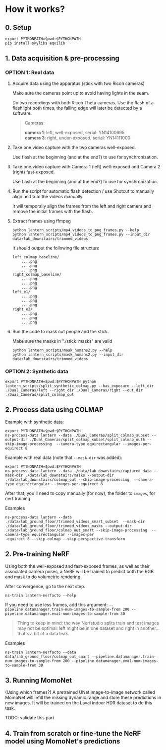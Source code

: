 

# How it works?

## 0. Setup

```
export PYTHONPATH=$pwd:$PYTHONPATH
pip install skylibs equilib
```

## 1. Data acquisition & pre-processing

### OPTION 1: Real data

1. Acquire data using the apparatus (stick with two Ricoh cameras)

    Make sure the cameras point up to avoid having lights in the seam.

    Do two recordings with both Ricoh Theta cameras. Use the flash of a flashlight both times, the falling edge will later be detected by a software.

    > Cameras:
    > 
    > **camera 1**: left, well-exposed, serial: YN14100695 \
    > **camera 3**: right, under-exposed, serial: YN14111000

2. Take one video capture with the two cameras well-exposed.

    Use flash at the beginning (and at the end?) to use for synchronization.

3. Take one video capture with Camera 1 (left) well-exposed and Camera 2 (right) fast-exposed.

    Use flash at the beginning (and at the end?) to use for synchronization.

4. Run the script for automatic flash detection / use Shotcut to manually align and trim the videos manually.
    
    It will temporally align the frames from the left and right camera and remove the initial frames with the flash.

5. Extract frames using ffmpeg

    ```
    python lantern_scripts/mp4_videos_to_png_frames.py --help
    python lantern_scripts/mp4_videos_to_png_frames.py --input_dir data/lab_downstairs/trimmed_videos
    ```

    It should output the following file structure
    ```
    left_colmap_baseline/
        ....png
        ....png
        ....png
    right_colmap_baseline/
        ....png
        ....png
        ....png
    left_e1/
        ....png
        ....png
        ....png
    right_e2/
        ....png
        ....png
        ....png
    ```
    
6. Run the code to mask out people and the stick.

    Make sure the masks in "./stick_masks" are valid
    ```
    python lantern_scripts/mask_humans2.py --help
    python lantern_scripts/mask_humans2.py --input_dir data/lab_downstairs/trimmed_videos
    ```


### OPTION 2: Synthetic data

``
export PYTHONPATH=$pwd:$PYTHONPATH
python lantern_scripts/split_synthetic_colmap.py --has_exposure --left_dir ./Dual_Cameras/left --right_dir ./Dual_Cameras/right --out_dir ./Dual_Cameras/split_colmap_out
``

## 2. Process data using COLMAP

Example with synthetic data:

```
export PYTHONPATH=$pwd:$PYTHONPATH
ns-process-data lantern --data ./Dual_Cameras/split_colmap_subset --output-dir ./Dual_Cameras/split_colmap_subset/split_colmap_out5 --skip-image-processing  --camera-type equirectangular --images-per-equirect 8 
```

Example with real data (note that `--mask-dir` was added):

```
export PYTHONPATH=$pwd:$PYTHONPATH
ns-process-data lantern --data ./data/lab_downstairs/captured_data --mask-dir ./data/lab_downstairs/masks --output-dir ./data/lab_downstairs/colmap_out --skip-image-processing  --camera-type equirectangular --images-per-equirect 8
```

After that, you'll need to copy manually (for now), the folder to `images`, for nerf training.

Examples
```
ns-process-data lantern --data ./data/lab_ground_floor/trimmed_videos_smart_subset  --mask-dir ./data/lab_ground_floor/trimmed_videos_masks --output-dir ./data/lab_ground_floor/colmap_out_smart --skip-image-processing  --camera-type equirectangular --images-per
-equirect 8 --skip-colmap --skip-perspective-transform
```

## 2. Pre-training NeRF

Using both the well-exposed and fast-exposed frames, as well as their associated camera poses, a NeRF will be trained to predict both the RGB and mask to do volumetric rendering.

After convergence, go to the next step.

```
ns-train lantern-nerfacto --help
```

If you need to use less frames, add this argument: `--pipeline.datamanager.train-num-images-to-sample-from 200 --pipeline.datamanager.eval-num-images-to-sample-from 30`

> Thing to keep in mind: the way Nerfstudio splits train and test images may not be optimal: left might be in one dataset and right in another... that's a bit of a data leak.

Examples

```
ns-train lantern-nerfacto --data data/lab_ground_floor/colmap_out_smart --pipeline.datamanager.train-num-images-to-sample-from 200 --pipeline.datamanager.eval-num-images-to-sample-from 30
```

## 3. Running MomoNet

(Using which frames?) A pretrained UNet image-to-image network called MomoNet will infill the missing dynamic range and store these predictions in new images.
It will be trained on the Laval indoor HDR dataset to do this task.

TODO: validate this part

## 4. Train from scratch or fine-tune the NeRF model using MomoNet's predictions



```
```